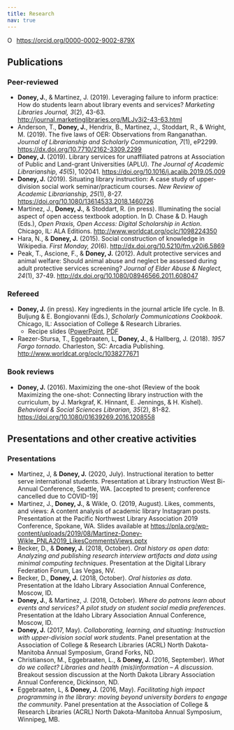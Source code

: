 ```yaml
---
title: Research
nav: true
---
```


<a itemprop="sameAs" content="https://orcid.org/0000-0002-9002-879X" href="https://orcid.org/0000-0002-9002-879X" target="orcid.widget" rel="noopener noreferrer" style="vertical-align:top;"><img src="https://orcid.org/sites/default/files/images/orcid_16x16.png" style="width:1em;margin-right:.5em;" alt="ORCID iD icon">https://orcid.org/0000-0002-9002-879X</a>

## Publications

### Peer-reviewed
<ul>
<li><b>Doney, J.</b>, & Martinez, J. (2019). Leveraging failure to inform practice: How do students learn about library events and services? <i>Marketing Libraries Journal, 3</i>(2), 43-63. <a href="http://journal.marketinglibraries.org/MLJv3i2-43-63.html" target="_blank">http://journal.marketinglibraries.org/MLJv3i2-43-63.html</a></li> 
<li>Anderson, T., <b>Doney, J.</b>, Hendrix, B., Martinez, J., Stoddart, R., & Wright, M. (2019). The five laws of OER: Observations from Ranganathan. <i>Journal of Librarianship and Scholarly Communication, 7</i>(1), eP2299. <a href="https://dx.doi.org/10.7710/2162-3309.2299" target="_blank">https://dx.doi.org/10.7710/2162-3309.2299</a></li>
<li><b>Doney, J.</b> (2019). Library services for unaffiliated patrons at Association of Public and Land-grant Universities (APLU). <i>The Journal of Academic Librarianship, 45</i>(5), 102041. <a href="https://doi.org/10.1016/j.acalib.2019.05.009" target="_blank">https://doi.org/10.1016/j.acalib.2019.05.009</a></li>
<li><b>Doney, J.</b> (2019). Situating library instruction: A case study of upper-division social work seminar/practicum courses. <i>New Review of Academic Librarianship, 25</i>(1), 8-27. <a href="https://doi.org/10.1080/13614533.2018.1460726" target="_blank">https://doi.org/10.1080/13614533.2018.1460726</a></li>
 <li>Martinez, J., <b>Doney, J.</b>, & Stoddart, R. (in press). Illuminating the social aspect of open access textbook adoption. In D. Chase & D. Haugh (Eds.), <i>Open Praxis, Open Access: Digital Scholarship in Action</i>. Chicago, IL: ALA Editions. <a href="http://www.worldcat.org/oclc/1098224350" target="_blank">http://www.worldcat.org/oclc/1098224350</a></li>
 <li>Hara, N., & <b>Doney, J.</b> (2015). Social construction of knowledge in Wikipedia. <i>First Monday, 20</i>(6). <a href="http://dx.doi.org/10.5210/fm.v20i6.5869" target="_blank">http://dx.doi.org/10.5210/fm.v20i6.5869</a></li>
 <li>Peak, T., Ascione, F., & <b>Doney, J.</b> (2012). Adult protective services and animal welfare: Should animal abuse and neglect be assessed during adult protective services screening? <i>Journal of Elder Abuse & Neglect, 24</i>(1), 37-49. <a href="http://dx.doi.org/10.1080/08946566.2011.608047" target="_blank">http://dx.doi.org/10.1080/08946566.2011.608047</a></li>
 </ul>

### Refereed
<ul>
 <li><b>Doney, J.</b> (in press). Key ingredients in the journal article life cycle. In B. Buljung & E. Bongiovanni (Eds.), <i>Scholarly Communications Cookbook</i>. Chicago, IL: Association of College & Research Libraries. 
  <ul>
   <li>Recipe slides (<a href="https://jylisadoney.github.io/media/JylisaDoney_ACRL-ScholarlyCommunicationsCookbook_KeyIngredients.pptx">PowerPoint</a>, <a href="https://jylisadoney.github.io/media/JylisaDoney_ACRL-ScholarlyCommunicationsCookbook_KeyIngredients.pdf" target="_blank">PDF</a></li>
  </ul>
 </li>
 <li>Raezer-Stursa, T., Eggebraaten, L, <b>Doney, J.</b>, & Hallberg, J. (2018). <i>1957 Fargo tornado</i>. Charleston, SC: Arcadia Publishing. <a href="http://www.worldcat.org/oclc/1038277671" target="_blank">http://www.worldcat.org/oclc/1038277671</a></li>
</ul>

### Book reviews
<ul>
 <li><b>Doney, J.</b> (2016). Maximizing the one-shot (Review of the book Maximizing the one-shot: Connecting library instruction with the curriculum, by J. Markgraf, K. Hinnant, E. Jennings, & H. Kishel). <i>Behavioral & Social Sciences Librarian, 35</i>(2), 81-82. <a href="https://doi.org/10.1080/01639269.2016.1208558" target="_blank">https://doi.org/10.1080/01639269.2016.1208558</a></li>
</ul> 

## Presentations and other creative activities

### Presentations
<ul>
<li>Martinez, J, & <b>Doney, J.</b> (2020, July). Instructional iteration to better serve international students. Presentation at Library Instruction West Bi-Annual Conference, Seattle, WA. [accepted to present; conference cancelled due to COVID-19]</li>
<li>Martinez, J., <b>Doney, J.</b>, & Wikle, O. (2019, August). Likes, comments, and views: A content analysis of academic library Instagram posts. Presentation at the Pacific Northwest Library Association 2019 Conference, Spokane, WA. Slides available at <a href="https://pnla.org/wp-content/uploads/2019/08/Martinez-Doney-Wikle_PNLA2019_LikesCommentsViews.pptx">https://pnla.org/wp-content/uploads/2019/08/Martinez-Doney-Wikle_PNLA2019_LikesCommentsViews.pptx</a>
 <li>Becker, D., & <b>Doney, J.</b> (2018, October). <i>Oral history as open data: Analyzing and publishing research interview artifacts and data using minimal computing techniques</i>. Presentation at the Digital Library Federation Forum, Las Vegas, NV.</li>
 <li>Becker, D., <b>Doney, J.</b> (2018, October). <i>Oral histories as data</i>. Presentation at the Idaho Library Association Annual Conference, Moscow, ID.</li>
 <li><b>Doney, J.</b>, & Martinez, J. (2018, October). <i>Where do patrons learn about events and services? A pilot study on student social media preferences</i>. Presentation at the Idaho Library Association Annual Conference, Moscow, ID.</li>
 <li><b>Doney, J.</b> (2017, May). <i>Collaborating, learning, and situating: Instruction with upper-division social work students</i>. Panel presentation at the Association of College & Research Libraries (ACRL) North Dakota-Manitoba Annual Symposium, Grand Forks, ND.</li>
 <li>Christianson, M., Eggebraaten, L., & <b>Doney, J.</b> (2016, September). <i>What do we collect? Libraries and health (mis)information – A discussion</i>. Breakout session discussion at the North Dakota Library Association Annual Conference, Dickinson, ND.</li>
 <li>Eggebraaten, L, & <b>Doney, J.</b> (2016, May). <i>Facilitating high impact programming in the library: moving beyond university borders to engage the community</i>. Panel presentation at the Association of College & Research Libraries (ACRL) North Dakota-Manitoba Annual Symposium, Winnipeg, MB.</li>
</ul>
